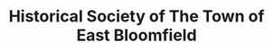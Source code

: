 ---
layout: repo
title: "Historical Society of The Town of East Bloomfield"
id: 20134
permalink: repos/20134/
---